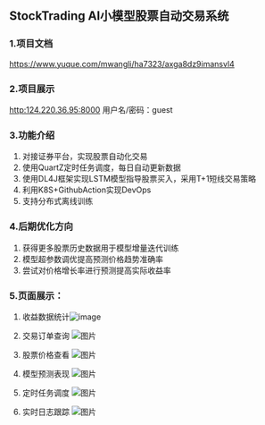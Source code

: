 ## StockTrading AI小模型股票自动交易系统

### 1.项目文档 
https://www.yuque.com/mwangli/ha7323/axga8dz9imansvl4

### 2.项目展示
[http:124.220.36.95:8000](http:124.220.36.95:8000) 用户名/密码：guest

### 3.功能介绍
1. 对接证券平台，实现股票自动化交易
2. 使用QuartZ定时任务调度，每日自动更新数据
3. 使用DL4J框架实现LSTM模型指导股票买入，采用T+1短线交易策略
4. 利用K8S+GithubAction实现DevOps
5. 支持分布式离线训练

### 4.后期优化方向
1. 获得更多股票历史数据用于模型增量迭代训练
2. 模型超参数调优提高预测价格趋势准确率
3. 尝试对价格增长率进行预测提高实际收益率

### 5.页面展示：
1. 收益数据统计![image](https://github.com/mwangli/stock-trading/assets/48406369/4b22cc32-c6b9-4a9d-a9df-c29f65a4a5bb)


2. 交易订单查询
![图片](https://cdn.nlark.com/yuque/0/2024/png/410925/1715424232855-68e7ea8c-e6f7-451d-b31f-459e9c332697.png?x-oss-process=image%2Fformat%2Cwebp%2Fresize%2Cw_1280%2Climit_0)
3. 股票价格查看
![图片](https://cdn.nlark.com/yuque/0/2024/png/410925/1715424259073-f2ed43a0-8b74-449c-bdca-48920e29f404.png?x-oss-process=image%2Fformat%2Cwebp%2Fresize%2Cw_1280%2Climit_0)
4. 模型预测表现
![图片](https://cdn.nlark.com/yuque/0/2024/png/410925/1715424288063-33d41606-fc4e-459d-b5a7-0f5940bf56cf.png?x-oss-process=image%2Fformat%2Cwebp%2Fresize%2Cw_1280%2Climit_0)
5. 定时任务调度
![图片](https://cdn.nlark.com/yuque/0/2024/png/410925/1715424303631-9d16bfd8-5a04-48a8-8b89-c389de3ad5e2.png?x-oss-process=image%2Fformat%2Cwebp%2Fresize%2Cw_1280%2Climit_0)
6. 实时日志跟踪
![图片](https://cdn.nlark.com/yuque/0/2024/png/410925/1715424340357-68712517-fcbe-497e-8ddb-73a073c44e70.png?x-oss-process=image%2Fformat%2Cwebp%2Fresize%2Cw_1280%2Climit_0)
